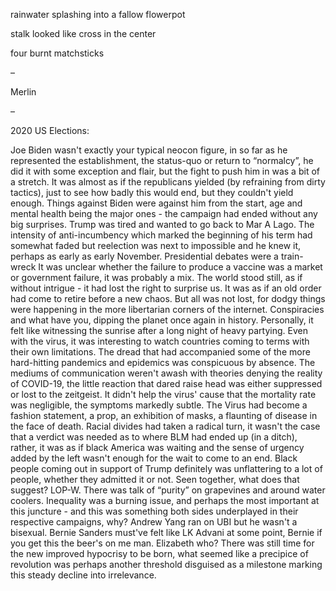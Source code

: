 rainwater splashing into a fallow flowerpot

stalk looked like cross in the center

four burnt matchsticks

– 

Merlin

– 

2020 US Elections:

Joe Biden wasn't exactly your typical neocon figure, in so far as he represented the establishment, the status-quo or return to “normalcy”, he did it with some exception and flair, but the fight to push him in was a bit of a stretch. It was almost as if the republicans yielded (by refraining from dirty tactics), just to see how badly this would end, but they couldn't yield enough. Things against Biden were against him from the start, age and mental health being the major ones - the campaign had ended without any big surprises.
Trump was tired and wanted to go back to Mar A Lago. The intensity of anti-incumbency which marked the beginning of his term had somewhat faded but reelection was next to impossible and he knew it, perhaps as early as early November.
Presidential debates were a train-wreck
It was unclear whether the failure to produce a vaccine was a market or government failure, it was probably a mix.
The world stood still, as if without intrigue - it had lost the right to surprise us. It was as if an old order had come to retire before a new chaos.
But all was not lost, for dodgy things were happening in the more libertarian corners of the internet. Conspiracies and what have you, dipping the planet once again in history.
Personally, it felt like witnessing the sunrise after a long night of heavy partying. Even with the virus, it was interesting to watch countries coming to terms with their own limitations. The dread that had accompanied some of the more hard-hitting pandemics and epidemics was conspicuous by absence. The mediums of communication weren't awash with theories denying the reality of COVID-19, the little reaction that dared raise head was either suppressed or lost to the zeitgeist. It didn't help the virus' cause that the mortality rate was negligible, the symptoms markedly subtle. The Virus had become a fashion statement, a prop, an exhibition of masks, a flaunting of disease in the face of death.
Racial divides had taken a radical turn, it wasn't the case that a verdict was needed as to where BLM had ended up (in a ditch), rather, it was as if black America was waiting and the sense of urgency added by the left wasn't enough for the wait to come to an end. Black people coming out in support of Trump definitely was unflattering to a lot of people, whether they admitted it or not. Seen together, what does that suggest? LOP-W. There was talk of “purity” on grapevines and around water coolers.
Inequality was a burning issue, and perhaps the most important at this juncture - and this was something both sides underplayed in their respective campaigns, why? Andrew Yang ran on UBI but he wasn't a bisexual. Bernie Sanders must've felt like LK Advani at some point, Bernie if you get this the beer's on me man. Elizabeth who?
There was still time for the new improved hypocrisy to be born, what seemed like a precipice of revolution was perhaps another threshold disguised as a milestone marking this steady decline into irrelevance.

